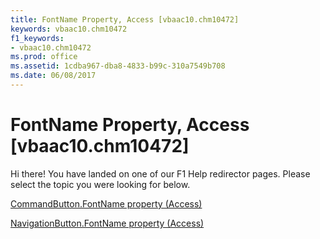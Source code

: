 ```yaml
---
title: FontName Property, Access [vbaac10.chm10472]
keywords: vbaac10.chm10472
f1_keywords:
- vbaac10.chm10472
ms.prod: office
ms.assetid: 1cdba967-dba8-4833-b99c-310a7549b708
ms.date: 06/08/2017
---
```



# FontName Property, Access [vbaac10.chm10472]

Hi there! You have landed on one of our F1 Help redirector pages. Please select the topic you were looking for below.

[CommandButton.FontName property (Access)](http://msdn.microsoft.com/library/0e1099d3-92fb-a077-9148-e2f64305faee%28Office.15%29.aspx)

[NavigationButton.FontName property (Access)](http://msdn.microsoft.com/library/52fe8d6b-9631-76b3-f210-e3b98c405549%28Office.15%29.aspx)


